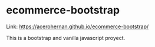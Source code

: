 # ecommerce-bootstrap

Link: https://acerohernan.github.io/ecommerce-bootstrap/

This is a bootstrap and vanilla javascript proyect.
